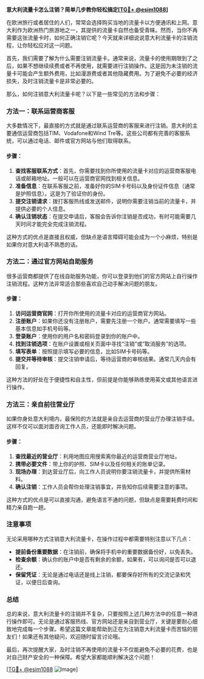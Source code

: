 **意大利流量卡怎么注销？简单几步教你轻松搞定[[TG💪+ @esim1088](https://t.me/s/esim1088)]**

在欧洲旅行或者居住的人们，常常会选择购买当地的流量卡以方便通讯和上网。意大利作为欧洲热门旅游地之一，其提供的流量卡自然也备受青睐。然而，当你不再需要这张流量卡时，如何正确注销它呢？今天就来详细说说意大利流量卡的注销流程，让你轻松应对这一问题。

首先，我们需要了解为什么需要注销流量卡。通常来说，流量卡的使用期限到了之后，如果不想继续续费或者不再使用，就需要进行注销操作。这是因为未注销的流量卡可能会产生额外费用，比如漫游费或者其他隐藏费用。为了避免不必要的经济损失，及时注销流量卡是非常必要的。

那么，如何注销意大利流量卡呢？以下是一些常见的方法和步骤：

### 方法一：联系运营商客服

大多数情况下，最直接的方式就是通过联系运营商的客服来进行注销。意大利的主要通信运营商包括TIM、Vodafone和Wind Tre等。这些公司都有完善的客服系统，可以通过电话、邮件或官方网站与他们取得联系。

#### 步骤：
1. **查找客服联系方式**：首先，你需要找到你所使用的流量卡对应的运营商客服电话或邮箱地址。一般可以在运营商官网找到相关信息。
2. **准备信息**：在联系客服之前，准备好你的SIM卡号码以及身份证件信息（通常是护照信息）。这是为了验证你的身份。
3. **提交注销请求**：拨打客服热线或发送邮件，说明你需要注销当前的流量卡，并提供必要的个人信息。
4. **确认注销状态**：在提交申请后，客服会告诉你注销是否成功，有时可能需要几天时间才能完全完成注销流程。

这种方式的优点是直接且权威，但缺点是语言障碍可能会成为一个小麻烦，特别是如果你对意大利语不熟悉的话。

### 方法二：通过官方网站自助服务

很多运营商都提供了在线自助服务功能，你可以登录到他们的官方网站上自行操作注销流程。这种方法非常适合那些喜欢自己动手解决问题的朋友。

#### 步骤：
1. **访问运营商官网**：打开你所使用的流量卡对应的运营商官方网站。
2. **注册账户**：如果你还没有注册账户，需要先注册一个账户。通常需要填写一些基本信息如手机号码等。
3. **登录账户**：使用你的用户名和密码登录到你的账户中。
4. **找到注销选项**：在账户设置或相关页面中寻找“注销”或“取消服务”的选项。
5. **填写表单**：按照提示填写必要的信息，比如SIM卡号码等。
6. **提交并等待审核**：提交注销申请后，等待运营商的审核结果。通常几天内会有回复。

这种方法的好处在于便捷性和自主性，但前提是你能够熟练使用英文或其他语言进行操作。

### 方法三：亲自前往营业厅

如果你身处意大利境内，最保险的方法就是亲自去运营商的营业厅办理注销手续。这样不仅可以面对面咨询工作人员，还能即时解决问题。

#### 步骤：
1. **查找最近的营业厅**：利用地图应用搜索离你最近的运营商营业厅地址。
2. **携带必要文件**：带上你的护照、SIM卡以及任何相关的账单记录。
3. **现场办理**：到达营业厅后，向工作人员说明你要注销流量卡，并提供所需材料。
4. **确认注销**：工作人员会帮你处理注销事宜，并告知你后续需要注意的事项。

这种方式的优点是可以直接沟通，避免语言不通的问题，但缺点是需要耗费时间和精力亲自跑一趟。

### 注意事项

无论采用哪种方式注销意大利流量卡，在操作过程中都需要特别注意以下几点：

- **提前备份重要数据**：在注销前，确保将手机中的重要数据备份好，以免丢失。
- **检查余额**：确认你的账户中是否有剩余的余额，如果有，可以询问是否可以退还。
- **保留凭证**：无论是通过电话还是线上注销，都要保存好所有的交流记录和凭证，以便日后查询。

### 总结

总的来说，意大利流量卡的注销并不复杂，只要按照上述几种方法中的任意一种进行操作即可。无论是通过客服热线、官方网站还是亲自到营业厅，关键是要耐心细致地完成每一个步骤。希望这篇文章能帮助到正在为注销意大利流量卡而苦恼的朋友们！如果还有其他疑问，欢迎随时留言讨论哦。

最后，再次提醒大家，及时注销不再使用的流量卡不仅能避免不必要的花费，也是对自己财产安全的一种保障。希望大家都能顺利解决这个问题！

[[TG💪+ @esim1088](https://t.me/s/esim1088) ![Image](https://i.postimg.cc/4NQfJmqS/Snipaste-2025-05-13-00-14-12.png)]